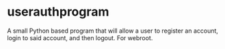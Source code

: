 # userauthprogram
A small Python based program that will allow a user to register an account, login to said account, and then logout. For webroot.
